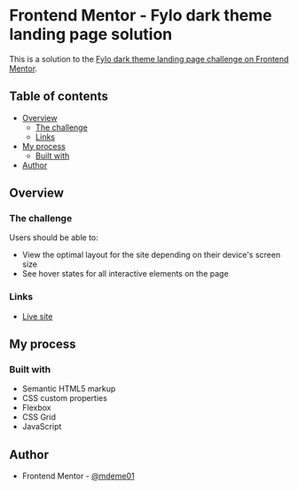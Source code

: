 # Frontend Mentor - Fylo dark theme landing page solution

This is a solution to the [Fylo dark theme landing page challenge on Frontend Mentor](https://www.frontendmentor.io/challenges/fylo-dark-theme-landing-page-5ca5f2d21e82137ec91a50fd).

## Table of contents

- [Overview](#overview)
  - [The challenge](#the-challenge)
  - [Links](#links)
- [My process](#my-process)
  - [Built with](#built-with)
- [Author](#author)

## Overview

### The challenge

Users should be able to:

- View the optimal layout for the site depending on their device's screen size
- See hover states for all interactive elements on the page

### Links

- [Live site](https://mdeme01.github.io/fylo-dark-theme-landing-page/)

## My process

### Built with

- Semantic HTML5 markup
- CSS custom properties
- Flexbox
- CSS Grid
- JavaScript

## Author

- Frontend Mentor - [@mdeme01](https://www.frontendmentor.io/profile/mdeme01)
